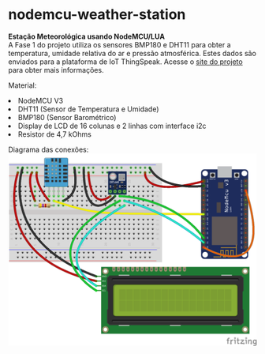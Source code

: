 # nodemcu-weather-station
<strong>Estação Meteorológica usando NodeMCU/LUA</strong><br />
A Fase 1 do projeto utiliza os sensores BMP180 e DHT11 para obter a temperatura, umidade relativa do ar e pressão atmosférica. Estes dados são enviados para a plataforma de IoT ThingSpeak. Acesse o <a target="_blank" href="http://www.fatecjd.edu.br/estacao/">site do projeto</a> para obter mais informações.<br />

Material:<br />
<li>NodeMCU V3
<li>DHT11 (Sensor de Temperatura e Umidade)
<li>BMP180 (Sensor Barométrico)
<li>Display de LCD de 16 colunas e 2 linhas com interface i2c
<li>Resistor de 4,7 kOhms<br />

Diagrama das conexões:
<img align="center" src="nodemcu-estacao-meteorologica.png">
 
